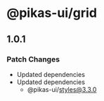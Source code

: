 # @pikas-ui/grid

## 1.0.1

### Patch Changes

- Updated dependencies
- Updated dependencies
  - @pikas-ui/styles@3.3.0
